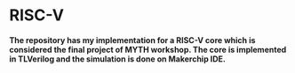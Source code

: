 # RISC-V
#### The repository has my implementation for a RISC-V core which is considered the final project of MYTH workshop. The core is implemented in TLVerilog and the simulation is done on Makerchip IDE.

